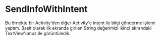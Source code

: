 # SendInfoWithIntent

Bu örnekte bir Activity'den diğer Activity'e intent ile bilgi gönderme işlemi yaptım. Basit olarak ilk ekranda girilen String değerimizi ikinci ekrandaki TextView'umuz ile görüntüledik.
